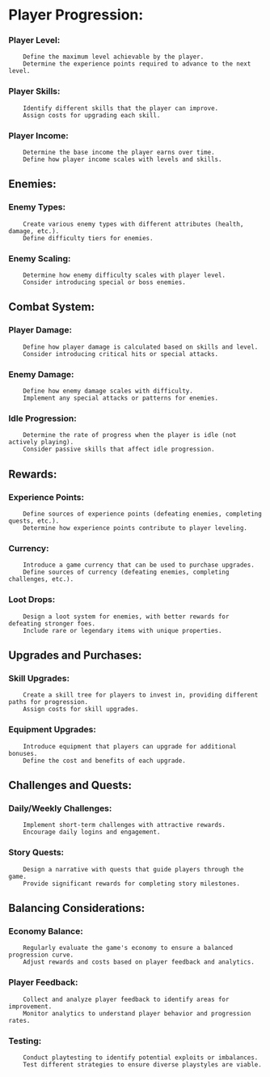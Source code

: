 # Player Progression:

### Player Level:

        Define the maximum level achievable by the player.
        Determine the experience points required to advance to the next level.

### Player Skills:

        Identify different skills that the player can improve.
        Assign costs for upgrading each skill.

### Player Income:

        Determine the base income the player earns over time.
        Define how player income scales with levels and skills.

## Enemies:

### Enemy Types:

        Create various enemy types with different attributes (health, damage, etc.).
        Define difficulty tiers for enemies.

### Enemy Scaling:

        Determine how enemy difficulty scales with player level.
        Consider introducing special or boss enemies.

## Combat System:

### Player Damage:

        Define how player damage is calculated based on skills and level.
        Consider introducing critical hits or special attacks.

### Enemy Damage:

        Define how enemy damage scales with difficulty.
        Implement any special attacks or patterns for enemies.

### Idle Progression:

        Determine the rate of progress when the player is idle (not actively playing).
        Consider passive skills that affect idle progression.

## Rewards:

### Experience Points:

        Define sources of experience points (defeating enemies, completing quests, etc.).
        Determine how experience points contribute to player leveling.

### Currency:

        Introduce a game currency that can be used to purchase upgrades.
        Define sources of currency (defeating enemies, completing challenges, etc.).

### Loot Drops:

        Design a loot system for enemies, with better rewards for defeating stronger foes.
        Include rare or legendary items with unique properties.

## Upgrades and Purchases:

### Skill Upgrades:

        Create a skill tree for players to invest in, providing different paths for progression.
        Assign costs for skill upgrades.

### Equipment Upgrades:

        Introduce equipment that players can upgrade for additional bonuses.
        Define the cost and benefits of each upgrade.

## Challenges and Quests:

### Daily/Weekly Challenges:

        Implement short-term challenges with attractive rewards.
        Encourage daily logins and engagement.

### Story Quests:

        Design a narrative with quests that guide players through the game.
        Provide significant rewards for completing story milestones.

## Balancing Considerations:

### Economy Balance:

        Regularly evaluate the game's economy to ensure a balanced progression curve.
        Adjust rewards and costs based on player feedback and analytics.

### Player Feedback:

        Collect and analyze player feedback to identify areas for improvement.
        Monitor analytics to understand player behavior and progression rates.

### Testing:

        Conduct playtesting to identify potential exploits or imbalances.
        Test different strategies to ensure diverse playstyles are viable.
